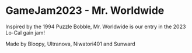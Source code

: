 # GameJam2023 - Mr. Worldwide

Inspired by the 1994 Puzzle Bobble, Mr. Worldwide is our entry in the 2023 Lo-Cal gain jam!​ 


Made by Bloopy, Ultranova, Niwatori401 and Sunward
